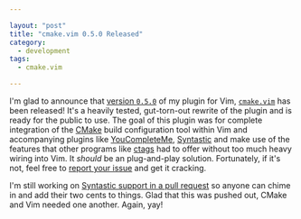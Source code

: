 ```yaml
---

layout: "post"
title: "cmake.vim 0.5.0 Released"
category:
  - development
tags:
  - cmake.vim

---
```


I'm glad to announce that [version `0.5.0`][re] of my plugin for Vim,
[`cmake.vim`][cmakevim] has been released! It's a heavily tested, gut-torn-out
rewrite of the plugin and is ready for the public to use. The goal of this
plugin was for complete integration of the [CMake][] build configuration tool
within Vim and accompanying plugins like [YouCompleteMe][], [Syntastic][] and
make use of the features that other programs like [ctags][] had to offer
without too much heavy wiring into Vim. It _should_ be an plug-and-play
solution. Fortunately, if it's not, feel free to [report your issue][bugs] and
get it cracking.

I'm still working on [Syntastic support in a pull request][sypr] so anyone can
chime in and add their two cents to things. Glad that this was pushed out,
CMake and Vim needed one another. Again, yay!

[cmakevim]: https://jalcine.github.io/cmake.vim
[cmake]: http://cmake.org
[YouCompleteMe]: https://github.com/Valloric/YouCompleteMe
[Syntastic]: https://github.com/scrooloose/syntastic
[ctags]: http://ctags.sourceforge.net/
[bugs]: https://github.com/jalcine/cmake.vim/issues
[re]: https://github.com/jalcine/cmake.vim/releases/tag/v0.5.0
[sypr]: https://github.com/jalcine/cmake.vim/pull/45
